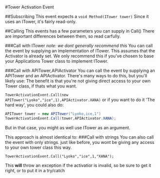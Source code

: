 #Tower Activation Event

##Subscribing
This event expects a ``void Method(ITower tower)``
Since it uses an ITower, it's fairly read-only.

##Calling
This events has a few parameters you can supply in Call()
There are important differences between them, so read carfully.

###Call with ITower
*note: we dont generally recommend this*
You can call the event by supplying an implementation of ITower.
This assumes that the Activator is already set.
We only recommend this if you've chosen to base your Applications Tower class to implement ITower.

###Call with APITower,APIActivator
You can call the event by supplying an APITower and an APIActivator.
There's many ways to do this, but you'll likely use:
The benefit is that you're not giving direct access to your own Tower class, if thats what you want.

``TowerActivationEvent.Call(new APITower("Lyoko","ice",1),APIActivator.XANA)``
or if you want to do it 'The hard way', you could also do:
```Java
APITower tower = new APITower("Lyoko,ice,1")
TowerActivationEvent.Call(tower,APIActivator.XANA);
```
But in that case, you might as well use ITower as an argument.

This approach is almost identical to:
###Call with strings
You can also call the event with only strings.
just like before, you wont be giving any access to your own tower class this way.

``TowerActivationEvent.Call("Lyoko","ice",1,"XANA");``

This __will__ throw an exception if the activatior is invalid, so be sure to get it right, or to put it in a try/catch

